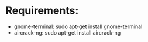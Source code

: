 # Requirements:
* gnome-terminal: sudo apt-get install gnome-terminal
* aircrack-ng: sudo apt-get install aircrack-ng
